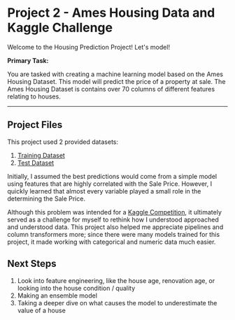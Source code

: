 # Project 2 - Ames Housing Data and Kaggle Challenge

Welcome to the Housing Prediction Project! Let's model!

**Primary Task:**

You are tasked with creating a machine learning model based on the Ames Housing Dataset. This model will predict the price of a property at sale. The Ames Housing Dataset is contains over 70 columns of different features relating to houses.

---
## Project Files
This project used 2 provided datasets:
1. [Training Dataset](https://github.com/larafares/AmesHousingAnalysis/blob/main/datasets/train.csv)
2. [Test Dataset](https://github.com/larafares/AmesHousingAnalysis/blob/main/datasets/test.csv)

Initially, I assumed the best predictions would come from a simple model using features that are highly correlated with the Sale Price. However, I quickly learned that almost every variable played a small role in the determining the Sale Price.

Although this problem was intended for a [Kaggle Competition](https://www.kaggle.com/c/dsir-907-project-2/), it ultimately served as a challenge for myself to rethink how I understood approached and understood data. This project also helped me appreciate pipelines and column transformers more; since there were many models trained for this project, it made working with categorical and numeric data much easier.

## Next Steps
1) Look into feature engineering, like  the house age, renovation age, or looking into the house condition / quality
2) Making an ensemble model
3) Taking a deeper dive on what causes the model to underestimate the value of a house
